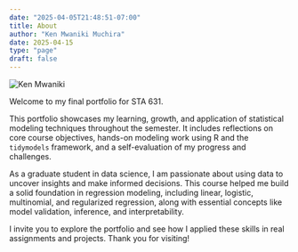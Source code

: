 ```yaml
---
date: "2025-04-05T21:48:51-07:00"
title: About
author: "Ken Mwaniki Muchira"
date: 2025-04-15
type: "page"
draft: false
---
```


![Ken Mwaniki](/img/ScreenshotKen.png)

Welcome to my final portfolio for STA 631.

This portfolio showcases my learning, growth, and application of statistical modeling techniques throughout the semester. It includes reflections on core course objectives, hands-on modeling work using R and the `tidymodels` framework, and a self-evaluation of my progress and challenges.

As a graduate student in data science, I am passionate about using data to uncover insights and make informed decisions. This course helped me build a solid foundation in regression modeling, including linear, logistic, multinomial, and regularized regression, along with essential concepts like model validation, inference, and interpretability.

I invite you to explore the portfolio and see how I applied these skills in real assignments and projects. Thank you for visiting!
